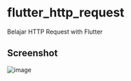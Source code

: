 # flutter_http_request

Belajar HTTP Request with Flutter

## Screenshot
![image](https://user-images.githubusercontent.com/24487280/59179722-25a91b80-8b8d-11e9-82d0-2ac8cf964fe0.png)

